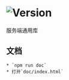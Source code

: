 # ![Version](https://img.shields.io/badge/version-14.211.71-green.svg)

服务端通用库

## 文档
    * `npm run doc`
    * 打开`doc/index.html`